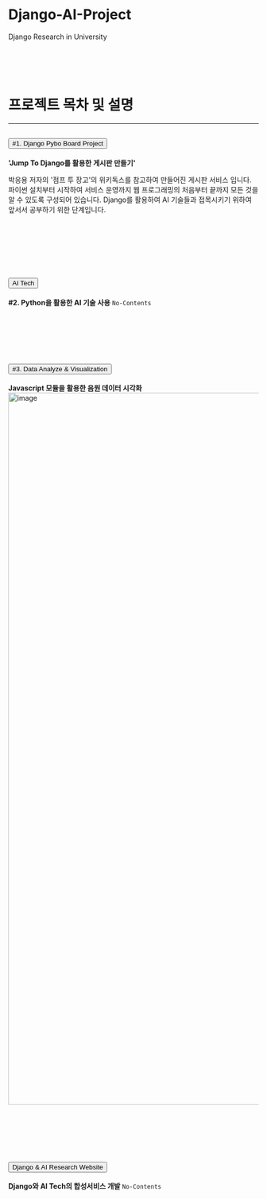 # Django-AI-Project
Django Research in University
<br>
<br>
<br>
<br>
<br>

# 프로젝트 목차 및 설명 
<hr>


<!DOCTYPE html>
<html lang="ko">
<head>
    <meta charset="UTF-8">
    <meta name="viewport"
          content="width=device-width, user-scalable=no, initial-scale=1.0, maximum-scale=1.0, minimum-scale=1.0">
    <meta http-equiv="X-UA-Compatible" content="ie=edge">
    <!-- BootStrap CSS -->
    <link href="https://cdn.jsdelivr.net/npm/bootstrap@5.3.0-alpha3/dist/css/bootstrap.min.css" rel="stylesheet" integrity="sha384-KK94CHFLLe+nY2dmCWGMq91rCGa5gtU4mk92HdvYe+M/SXH301p5ILy+dN9+nJOZ" crossorigin="anonymous">
</head>
<body>
  <div class="container my-3">
    <div class="accordion" id="accordionExample">
        <div class="accordion-item">
          <h2 class="accordion-header">
            <button class="accordion-button" type="button" data-bs-toggle="collapse" data-bs-target="#collapseOne" aria-expanded="true" aria-controls="collapseOne">
              #1. Django Pybo Board Project
            </button>
          </h2>
          <div id="collapseOne" class="accordion-collapse collapse show" data-bs-parent="#accordionExample">
            <div class="accordion-body">
              <strong>'Jump To Django를 활용한 게시판 만들기'</strong>
              <p>박응용 저자의 '점프 투 장고'의 위키독스를 참고하여 만들어진 게시판 서비스 입니다.
                파이썬 설치부터 시작하여 서비스 운영까지 웹 프로그래밍의 처음부터 끝까지 모든 것을 알 수 있도록 구성되어 있습니다.
                Django를 활용하여 AI 기술들과 접목시키기 위하여 앞서서 공부하기 위한 단계입니다.
              </p>
            </div>
          </div>
        </div>
            <br>
            <br>
            <br>
            <br>
            <br>
        <div class="accordion-item">
          <h2 class="accordion-header">
            <button class="accordion-button collapsed" type="button" data-bs-toggle="collapse" data-bs-target="#collapseTwo" aria-expanded="false" aria-controls="collapseTwo">
              AI Tech
            </button>
          </h2>
          <div id="collapseTwo" class="accordion-collapse collapse" data-bs-parent="#accordionExample">
            <div class="accordion-body">
              <strong>#2. Python을 활용한 AI 기술 사용</strong>
              <code>No-Contents</code>
            </div>
          </div>
            <br>
            <br>
            <br>
            <br>
            <br>
        <div class="accordion-item">
          <h2 class="accordion-header">
            <button class="accordion-button collapsed" type="button" data-bs-toggle="collapse" data-bs-target="#collapseThree" aria-expanded="false" aria-controls="collapseThree">
              #3. Data Analyze & Visualization
            </button>
          </h2>
          <div id="collapseTwo" class="accordion-collapse collapse" data-bs-parent="#accordionExample">
            <div class="accordion-body">
              <strong>Javascript 모듈을 활용한 음원 데이터 시각화</strong>
                  <img width="1433" alt="image" src="https://github.com/P-Chanyeop/Django-AI-Project/assets/112680039/74df0719-1bde-4275-99bd-a2166a208f49">
            </div>
        </div>
        </div>
        <br>
        <br>
            <br>
            <br>
            <br>
        <div class="accordion-item">
          <h2 class="accordion-header">
            <button class="accordion-button collapsed" type="button" data-bs-toggle="collapse" data-bs-target="#collapseThree" aria-expanded="false" aria-controls="collapseThree">
              Django & AI Research Website
            </button>
          </h2>
          <div id="collapseThree" class="accordion-collapse collapse" data-bs-parent="#accordionExample">
            <div class="accordion-body">
                <strong>Django와 AI Tech의 합성서비스 개발</strong>
                <code>No-Contents</code>   
          </div>
        </div>
      </div>
  </div>
</body>
